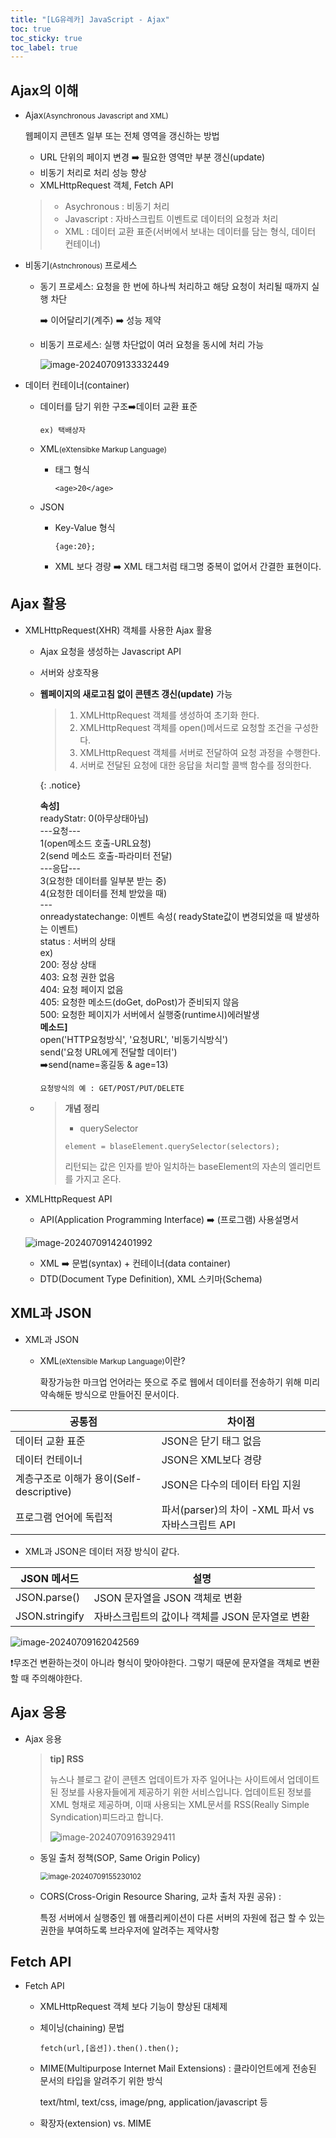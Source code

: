 ```yaml
---
title: "[LG유레카] JavaScript - Ajax"
toc: true
toc_sticky: true
toc_label: true
---
```


## Ajax의 이해

- Ajax<small>(Asynchronous Javascript and XML)</small>

  웹페이지 콘텐츠 일부 또는 전체 영역을 갱신하는 방법

  - URL 단위의 페이지 변경 ➡️ 필요한 영역만 부분 갱신(update)
  - 비동기 처리로 처리 성능 향상
  - <span class="hlm">XMLHttpRequest</span> 객체, Fetch API

  > - Asychronous : 비동기 처리
  > - Javascript : 자바스크립트 이벤트로 데이터의 요청과 처리
  > - XML : 데이터 교환 표준(서버에서 보내는 데이터를 담는 형식, 데이터 컨테이너) 

- 비동기<small>(Astnchronous) </small>프로세스

  - 동기 프로세스: 요청을 한 번에 하나씩 처리하고 해당 요청이 처리될 때까지 실행 차단 

    ➡️ 이어달리기(계주) ➡️ 성능 제약

  - 비동기 프로세스: 실행 차단없이 여러 요청을 동시에 처리 가능

    ![image-20240709133332449](/../../images/2024-07-09-Ajax/image-20240709133332449.png)

- 데이터 컨테이너(container)

  - 데이터를 담기 위한 구조➡️데이터 교환 표준 

    `ex) 택배상자`

  - XML<small>(eXtensibke Markup Language)</small>

    - 태그 형식

      `<age>20</age>`

  - JSON

    - Key-Value 형식 

      `{age:20};`

    - XML 보다 경량 ➡️ XML 태그처럼 태그명 중복이 없어서 간결한 표현이다.

## Ajax 활용

- <span class="hlm">XMLHttpRequest(XHR)</span> 객체를 사용한 Ajax 활용

  - Ajax 요청을 생성하는 Javascript API

  - 서버와 상호작용

  - **웹페이지의 새로고침 없이 콘텐츠 갱신(update)** 가능

    > 1. XMLHttpRequest 객체를 생성하여 초기화 한다.
    > 2. XMLHttpRequest  객체를 open()메서드로 요청할 조건을 구성한다.
    > 3. XMLHttpRequest 객체를 서버로 전달하여 요청 과정을 수행한다.
    > 4. 서버로 전달된 요청에 대한 응답을 처리할 콜백 함수를 정의한다.

    {: .notice}

    <b>속성]</b><br>
    readyStatr: 0(아무상태아님)<br>
    		---요청---<br>
    		1(open메소드 호출-URL요청)<br>
    		2(send 메소드 호출-파라미터 전달)<br>
    		---응답---<br>
    		3(요청한 데이터를 일부분 받는 중)<br>
    		4(요청한 데이터를 전체 받았을 때)<br>
    		---<br>
    onreadystatechange: 이벤트 속성( readyState값이 변경되었을 때 발생하는 이벤트)<br>
    status : 서버의 상태<br>
    	ex)<br>
    	200: 정상 상태<br>
    	403: 요청 권한 없음<br>
    	404: 요청 페이지 없음<br>
    	405: 요청한 메소드(doGet, doPost)가 준비되지 않음<br>
    	500: 요청한 페이지가 서버에서 실행중(runtime시)에러발생<br>
    <b>메소드]</b><br>
    open('HTTP요청방식', '요청URL', '비동기식방식')<br>
    send('요청 URL에게 전달할 데이터')<br>
    ➡️send(name=홍길동 & age=13)<br>

    `요청방식의 예 : GET/POST/PUT/DELETE`

    

  - >**개념 정리**
    >
    >- querySelector
    >
    >  `element = blaseElement.querySelector(selectors);`
    >
    >  리턴되는 값은 인자를 받아 일치하는 baseElement의 자손의 엘리먼트를 가지고 온다.

- XMLHttpRequest API

  - API(Application Programming Interface) ➡️ (프로그램) 사용설명서

  ![image-20240709142401992](/../../images/2024-07-09-Ajax/image-20240709142401992.png)
  - XML ➡️ 문법(syntax) + 컨테이너(data container)
  - DTD(Document Type Definition), XML 스키마(Schema)

## XML과 JSON

- XML과 JSON

  - XML<small>(eXtensible Markup Language)</small>이란?

    확장가능한 마크업 언어라는 뜻으로 주로 웹에서 데이터를 전송하기 위해 미리 약속해둔 방식으로 만들어진 문서이다.

| 공통점                                   | 차이점                                            |
| ---------------------------------------- | ------------------------------------------------- |
| 데이터 교환 표준                         | JSON은 닫기 태그 없음                             |
| 데이터 컨테이너                          | JSON은 XML보다 경량                               |
| 계층구조로 이해가 용이(Self-descriptive) | JSON은 다수의 데이터 타입 지원                    |
| 프로그램 언어에 독립적                   | 파서(parser)의 차이 -XML 파서 vs 자바스크립트 API |

- XML과 JSON은 데이터 저장 방식이 같다.



| JSON 메서드    | 설명                                                    |
| -------------- | ------------------------------------------------------- |
| JSON.parse()   | <span class="hlm">JSON 문자열을 JSON 객체로 변환</span> |
| JSON.stringify | 자바스크립트의 값이나 객체를 JSON 문자열로 변환         |

![image-20240709162042569](/../../images/2024-07-09-Ajax/image-20240709162042569.png)

❗무조건 변환하는것이 아니라 형식이 맞아야한다. 그렇기 때문에 문자열을 객체로 변환할 때 주의해야한다.

## Ajax  응용

- Ajax 응용

  > **tip] RSS**
  >
  > 뉴스나 블로그 같이 콘텐츠 업데이트가 자주 일어나는 사이트에서 업데이트된 정보를 사용자들에게 제공하기 위한 서비스입니다. 업데이트된 정보를 XML 형채로 제공하며, 이때 사용되는 XML문서를 RSS(Really Simple Syndication)피드라고 합니다.
  >
  > ![image-20240709163929411](/../../images/2024-07-09-Ajax/image-20240709163929411.png)

  - 동일 출처 정책(SOP, Same Origin Policy)

    <img src="/../../images/2024-07-09-Ajax/image-20240709155230102.png" alt="image-20240709155230102" style="zoom:80%;" />

  - CORS(Cross-Origin Resource Sharing, 교차 출처 자원 공유) :

    특정 서버에서 실행중인 웹 애플리케이션이 다른 서버의 자원에 접근 할 수 있는 권한을 부여하도록 브라우저에 알려주는 제약사항

## Fetch API

- Fetch API

  - XMLHttpRequest  객체 보다 기능이 향상된 대체제

  - 체이닝(chaining) 문법

    `fetch(url,[옵션]).then().then();`

  - MIME(Multipurpose Internet Mail Extensions) : 클라이언트에게
    전송된 문서의 타입을 알려주기 위한 방식

    text/html, text/css, image/png, application/javascript 등

  - 확장자(extension) vs. MIME


